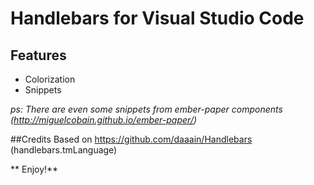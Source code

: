 # Handlebars for Visual Studio Code

## Features
* Colorization
* Snippets

*ps: There are even some snippets from ember-paper components (http://miguelcobain.github.io/ember-paper/)*

##Credits
Based on https://github.com/daaain/Handlebars (handlebars.tmLanguage)



** Enjoy!**
